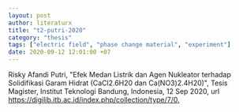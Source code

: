 ```yaml
---
layout: post
author: literaturx
title: "t2-putri-2020"
category: "thesis"
tags: ["electric field", "phase change material", "experiment"]
date: 2020-09-12 12:01:00 +07
---
```


Risky Afandi Putri, "Efek Medan Listrik dan Agen Nukleator terhadap Solidifikasi Garam Hidrat (CaCl2.6H20 dan Ca(NO3)2.4H20)", Tesis Magister, Institut Teknologi Bandung, Indonesia, 12 Sep 2020, url <https://digilib.itb.ac.id/index.php/collection/type/7/0>[.](https://drive.google.com/file/d/1ZLBtWWVyLwmDw-sp8x8n4Yb2wbfNTXaY/view?usp=sharing)
